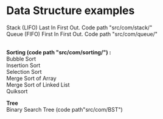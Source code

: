 # Data Structure examples<br/>

Stack (LIFO) Last In First Out. Code path "src/com/stack/" <br/>
Queue (FIFO) First In First Out. Code path "src/com/queue/" <br/>
<br/>

<b>Sorting (code path "src/com/sorting/") :</b><br/>
Bubble Sort <br/>
Insertion Sort <br/>
Selection Sort <br/>
Merge Sort of Array <br/>
Merge Sort of Linked List <br/>
Quiksort <br/>

<b>Tree</b><br/>
Binary Search Tree (code path"src/com/BST")<br/>





